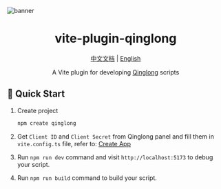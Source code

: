![banner](https://socialify.git.ci/xiaohuohumax/vite-plugin-qinglong/image?font=Bitter&forks=1&issues=1&language=1&name=1&owner=1&pattern=Plus&pulls=1&stargazers=1&theme=Auto)

<div align="center">
  <h1>vite-plugin-qinglong</h1>
  <p>
    <a href="https://github.com/xiaohuohumax/vite-plugin-qinglong/blob/main/README_ZH.md">中文文档</a> |
    <a href="https://github.com/xiaohuohumax/vite-plugin-qinglong/blob/main/README.md">English</a>
  </p>
  <p>A Vite plugin for developing <a href="https://github.com/whyour/qinglong">Qinglong</a> scripts</p>
</div>

## 🚀 Quick Start

1. Create project
   ```bash
   npm create qinglong
   ```

2. Get `Client ID` and `Client Secret` from Qinglong panel and fill them in `vite.config.ts` file, refer to: [Create App](https://qinglong.online/en/api/preparation#create-app)
3. Run `npm run dev` command and visit `http://localhost:5173` to debug your script.
4. Run `npm run build` command to build your script.
